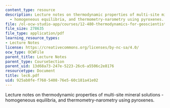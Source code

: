 ```yaml
---
content_type: resource
description: Lecture notes on thermodynamic properties of multi-site mineral solutions
  - homogeneous equilibria, and thermometry-narometry using pyroxenes.
file: /ol-ocw-studio-app/courses/12-480-thermodynamics-for-geoscientists-fall-2006/925ab0fef768540876e560c181a41e02_lec6.pdf
file_size: 278635
file_type: application/pdf
learning_resource_types:
- Lecture Notes
license: https://creativecommons.org/licenses/by-nc-sa/4.0/
ocw_type: OCWFile
parent_title: Lecture Notes
parent_type: CourseSection
parent_uid: 13d68a73-247e-5223-26c6-a5506c2e8176
resourcetype: Document
title: lec6.pdf
uid: 925ab0fe-f768-5408-76e5-60c181a41e02
---
```

Lecture notes on thermodynamic properties of multi-site mineral solutions - homogeneous equilibria, and thermometry-narometry using pyroxenes.